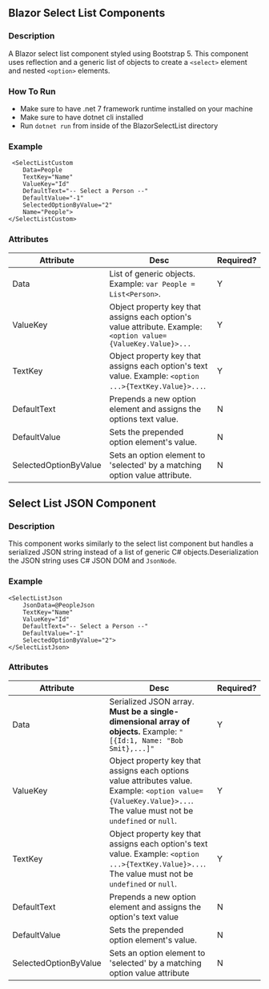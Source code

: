 ## Blazor Select List Components

### Description
A Blazor select list component styled using Bootstrap 5. This component uses reflection and a generic list of objects to create a `<select>` element and nested `<option>` elements.

### How To Run ###
* Make sure to have .net 7 framework runtime installed on your machine
* Make sure to have dotnet cli installed
* Run `dotnet run` from inside of the BlazorSelectList directory

### Example
```
 <SelectListCustom 
    Data=People
    TextKey="Name"
    ValueKey="Id"
    DefaultText="-- Select a Person --"
    DefaultValue="-1"
    SelectedOptionByValue="2"
    Name="People">
</SelectListCustom>
```

### Attributes


| Attribute | Desc | Required?|
|-----------|------|----------|
| Data      | List of generic objects. Example: `var People = List<Person>`. | Y |
| ValueKey  | Object property key that assigns each option's value attribute. Example: `<option value={ValueKey.Value}>...` | Y
| TextKey | Object property key that assigns each option's text value. Example: `<option ...>{TextKey.Value}>...`. | Y
| DefaultText | Prepends a new option element and assigns the options text value. | N
| DefaultValue | Sets the prepended option element's value. | N
| SelectedOptionByValue | Sets an option element to 'selected' by a matching option value attribute. | N

## Select List JSON Component

### Description
This component works similarly to the select list component but handles a serialized JSON string instead of a list of generic C# objects.Deserialization the JSON string uses C# JSON DOM and `JsonNode`.

### Example
```
<SelectListJson 
    JsonData=@PeopleJson 
    TextKey="Name" 
    ValueKey="Id" 
    DefaultText="-- Select a Person --" 
    DefaultValue="-1"
    SelectedOptionByValue="2">
</SelectListJson>
```

### Attributes


| Attribute | Desc | Required?|
|-----------|------|----------|
| Data      | Serialized JSON array. **Must be a single-dimensional array of objects.** Example: `"[{Id:1, Name: "Bob Smit},...]"` | Y |
| ValueKey  | Object property key that assigns each options value attributes value. Example: `<option value={ValueKey.Value}>...`. The value must not be `undefined` or `null`. | Y
| TextKey | Object property key that assigns each option's text value. Example: `<option ...>{TextKey.Value}>...`. The value must not be `undefined` or `null`. | Y
| DefaultText | Prepends a new option element and assigns the option's text value | N
| DefaultValue | Sets the prepended option element's value. | N
| SelectedOptionByValue | Sets an option element to 'selected' by a matching option value attribute | N
